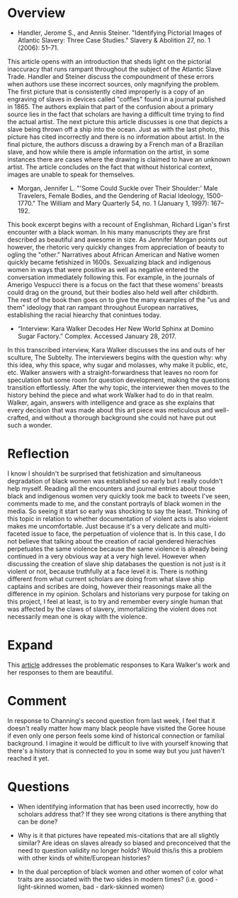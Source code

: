 # Overview
  
* Handler, Jerome S., and Annis Steiner. "Identifying Pictorial Images of Atlantic Slavery: Three Case Studies." Slavery & Abolition 27, no. 1 (2006): 51–71.

This article opens with an introduction that sheds light on the pictorial inaccuracy that runs rampant throughout the subject of the Atlantic Slave Trade. Handler and Steiner discuss the compoundment of these errors when authors use these incorrect sources, only magnifying the problem. The first picture that is consistently cited improperly is a copy of an engraving of slaves in devices called "coffles" found in a journal published in 1865. The authors explain that part of the confusion about a primary source lies in the fact that scholars are having a difficult time trying to find the actual artist. The next picture this article discusses is one that depicts a slave being thrown off a ship into the ocean. Just as with the last photo, this picture has cited incorrectly and there is no information about artist. In the final picture, the authors discuss a drawing by a French man of a Brazilian slave, and how while there is ample information on the artist, in some instances there are cases where the drawing is claimed to have an unknown artist. The article concludes on the fact that without historical context, images are unable to speak for themselves.

* Morgan, Jennifer L. "'Some Could Suckle over Their Shoulder:' Male Travelers, Female Bodies, and the Gendering of Racial Ideology, 1500-1770." The William and Mary Quarterly 54, no. 1 (January 1, 1997): 167–192.

This book excerpt begins with a recount of Englishman, Richard Ligan's first encounter with a black woman. In his many manuscripts they are first described as beautiful and awesome in size. As Jennifer Morgan points out however, the rhetoric very quickly changes from appreciation of beauty to ogling the "other." Narratives about African American and Native women quickly became fetishized in 1600s. Sexualizing black and indigenous women in ways that were positive as well as negative entered the conversation immediately following this. For example, in the journals of Amerigo Vespucci there is a focus on the fact that these womens' breasts could drag on the ground, but their bodies also held well after childbirth. The rest of the book then goes on to give the many examples of the "us and them" ideology that ran rampant throughout European narratives, establishing the racial hiearchy that conintues today.

* “Interview: Kara Walker Decodes Her New World Sphinx at Domino Sugar Factory.” Complex. Accessed January 28, 2017.

In this transcribed interview, Kara Walker discusses the ins and outs of her sculture, The Subtelty. The interviewers begins with the question why: why this idea, why this space, why sugar and molasses, why make it public, etc, etc. Walker answers with a straight-forwardness that leaves no room for speculation but some room for question development, making the questions transition effortlessly. After the why topic, the interviewer then moves to the history behind the piece and what work Walker had to do in that realm. Walker, again, answers with intelligence and grace as she explains that every decision that was made about this art piece was meticulous and well-crafted, and without a thorough background she could not have put out such a wonder. 


# Reflection

I know I shouldn't be surprised that fetishization and simultaneous degradation of black women was established so early but I really couldn't help myself. Reading all the encounters and journal entries about those black and indigenous women very quickly took me back to tweets I've seen, comments made to me, and the constant portrayls of black women in the media. So seeing it start so early was shocking to say the least. Thinking of this topic in relation to whether documentation of violent acts is also violent makes me uncomfortable. Just because it's a very delicate and multi-faceted issue to face, the perpetuation of violence that is. In this case, I do not believe that talking about the creation of racial gendered hierachies perpetuates the same violence because the same violence is already being continued in a very obvious way at a very high level. However when discussing the creation of slave ship databases the question is not just is it violent or not, because truthfully at a face level it is. There is nothing different from what current scholars are doing from what slave ship captains and scribes are doing, however their reasonings make all the difference in my opinion. Scholars and historians very purpose for taking on this project, I feel at least, is to try and remember every single human that was affected by the claws of slavery, immortalizing the violent does not necessarily mean one is okay with the violence. 


# Expand

This [article](http://jezebel.com/kara-walker-addresses-reactions-to-a-subtlety-installat-1646613230) addresses the problematic responses to Kara Walker's work and her responses to them are beautiful.


# Comment

In response to Channing's second question from last week, I feel that it doesn't really matter how many black people have visited the Goree house if even only one person feels some kind of historical connection or familial background. I imagine it would be difficult to live with yourself knowing that there's a history that is connected to you in some way but you just haven't reached it yet. 


# Questions

* When identifying information that has been used incorrectly, how do scholars address that? If they see wrong citations is there anything that can be done?

* Why is it that pictures have repeated mis-citations that are all slightly similar? Are ideas on slaves already so biased and preconceived that the need to question validity no longer holds? Would this/is this a problem with other kinds of white/European histories?

* In the dual perception of black women and other women of color what traits are associated with the two sides in modern times? (i.e. good - light-skinned women, bad - dark-skinned women)
